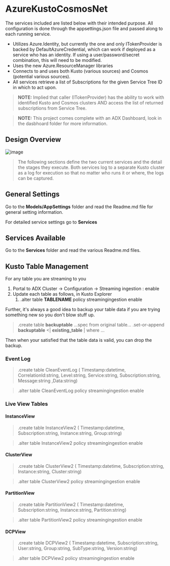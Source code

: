# AzureKustoCosmosNet

The services included are listed below with their intended purpose. All configuration is done through the appsettings.json file and passed along to each running service.

- Utilizes Azure.Identity, but currently the one and only ITokenProvider is backed by DefaultAzureCredential, which can work if deployed as a service who has an identity. If using a user/password/secret combination, this will need to be modified. 
- Uses the new Azure.ResourceManager libraries
- Connects to and uses both Kusto (various sources) and Cosmos (potential various sources).
- All services retrieve a list of Subscriptions for the given Service Tree ID in which to act upon.

> **NOTE:** Implied that caller (ITokenProvider) has the ability to work with identified Kusto and  Cosmos clusters AND access the list of returned subscriptions from Service Tree.

> **NOTE:** This project comes complete with an ADX Dashboard, look in the dasbhoard folder for more information.

## Design Overview

![image](img/Overview.jpg)

> The following sections define the two current services and the detail the stages they execute. Both services log to a separate Kusto cluster as a log for execution so that no matter who runs it or where, the logs can be captured.

## General Settings

Go to the **Models/AppSettings** folder and read the Readme.md file for general setting information.

For detailed service settings go to **Services**

## Services Available

Go to the **Services** folder and read the various Readme.md files.

## Kusto Table Management

For any table you are streaming to you

1. Portal to ADX Cluster -> Configuration -> Streaming ingestion : enable
2. Update each table as follows, in Kusto Explorer
    1. .alter table **TABLENAME** policy streamingingestion enable

Further, it's always a good idea to backup your table data if you are trying something new
so you don't blow stuff up.

> .create table **backuptable** ...spec from original table...
> .set-or-append **backuptable** <| **existing_table** | where ...

Then when your satisfied that the table data is valid, you can drop the backup.

### Event Log

> .create table CleanEventLog ( Timestamp:datetime, CorrelationId:string, Level:string, Service:string, Subscription:string, Message:string ,Data:string)

> .alter table CleanEventLog policy streamingingestion enable

### Live View Tables

#### InstanceView

> .create table InstanceView2 ( Timestamp:datetime, Subscription:string, Instance:string, Group:string)

> .alter table InstanceView2 policy streamingingestion enable

#### ClusterView

> .create table ClusterView2 ( Timestamp:datetime, Subscription:string, Instance:string, Cluster:string)

> .alter table ClusterView2 policy streamingingestion enable

#### PartitionView

> .create table PartitionView2 ( Timestamp:datetime, Subscription:string, Instance:string, Partition:string)

> .alter table PartitionView2  policy streamingingestion enable

#### DCPView

> .create table DCPView2 ( Timestamp:datetime, Subscription:string, User:string, Group:string, SubType:string, Version:string)

>.alter table DCPView2 policy streamingingestion enable
